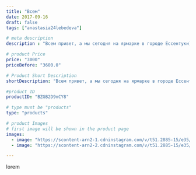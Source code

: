 ```yaml
---
title: "Всем"
date: 2017-09-16
draft: false
tags: ["anastasia24lebedeva"]

# meta description
description : "Всем привет, а мы сегодня на ярмарке в городе Ессентуки))) всем хороших выходных"

# product Price
price: "3000"
priceBefore: "3600.0"

# Product Short Description
shortDescription: "Всем привет, а мы сегодня на ярмарке в городе Ессентуки))) всем хороших выходных"

#product ID
productID: "BZGB2D9nCY8"

# type must be "products"
type: "products"

# product Images
# first image will be shown in the product page
images:
  - image: "https://scontent-arn2-1.cdninstagram.com/v/t51.2885-15/e35/21576814_762568040611582_5175485752603049984_n.jpg?_nc_ht=scontent-arn2-1.cdninstagram.com&_nc_cat=110&_nc_ohc=HTu6fUN-UE0AX8iGn_o&se=7&tp=1&oh=4b6cdb60b68d55c71a90555a106698b7&oe=60610777&ig_cache_key=MTYwNDk3ODE2NTY4ODM1OTM2MA%3D%3D.2"
  - image: "https://scontent-arn2-2.cdninstagram.com/v/t51.2885-15/e35/21819594_870584319775548_122421866609508352_n.jpg?_nc_ht=scontent-arn2-2.cdninstagram.com&_nc_cat=100&_nc_ohc=To41EwTH4JgAX-gMW5O&se=7&tp=1&oh=d8e6d518545402f0c72430cbb99fca98&oe=605E4EF9&ig_cache_key=MTYwNDk3ODIyNjc2NTgzMzE3OA%3D%3D.2"

---
```

lorem
